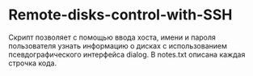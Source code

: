 # Remote-disks-control-with-SSH
Скрипт позволяет с помощью ввода хоста, имени и пароля пользователя узнать информацию о дисках с использованием псевдографического интерфейса dialog.
В notes.txt описана каждая строчка кода.
